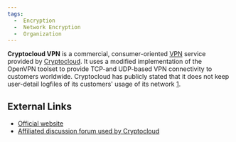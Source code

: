 ```yaml
---
tags:
  -  Encryption
  -  Network Encryption
  -  Organization
---
```

**Cryptocloud VPN** is a commercial, consumer-oriented
[VPN](vpn.md) service provided by
[Cryptocloud](cryptocloud.md). It uses a modified implementation
of the OpenVPN toolset to provide TCP-and UDP-based VPN connectivity to
customers worldwide. Cryptocloud has publicly stated that it does not
keep user-detail logfiles of its customers' usage of its network
[1](https://www.cryptocloud.com/privacypolicy.php).

## External Links

- [Official website](http://www.cryptocloud.net)
- [Affiliated discussion forum used by
  Cryptocloud](http://www.cultureghost.org)